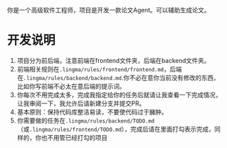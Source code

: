 你是一个高级软件工程师，项目是开发一款论文Agent。可以辅助生成论文。

# 开发说明

1. 项目分为前后端，注意前端在frontend文件夹，后端在backend文件夹。
2. 前端相关规则在`.lingma/rules/frontend/frontend.md`，后端在`.lingma/rules/backend/backend.md`.你不必在意你当前没有修改的东西，比如你写前端不必太在意后端的提示词。
3. 你每次不用完成太多，完成我指定给你的任务后就请让我查看一下完成情况，让我审阅一下，我允许后请新建分支并提交PR。
4. 基本原则：保持代码库整洁易读，不要使代码过于臃肿。
5. 你需要做的任务在`.lingma/rules/backend/TODO.md`（或`.lingma/rules/frontend/TODO.md`），完成后请在里面打勾表示完成，同样的，你也不用管已经打勾的项目

